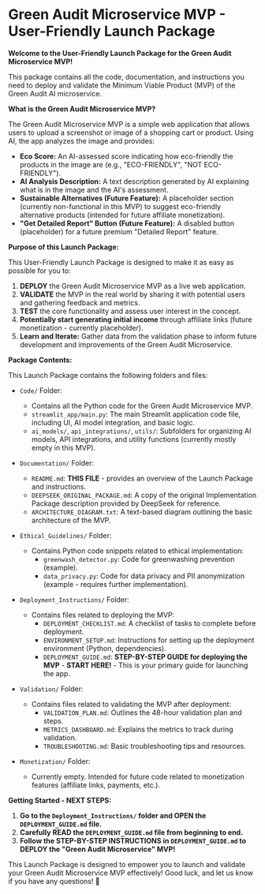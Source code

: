 # Green Audit Microservice MVP - User-Friendly Launch Package 
 
**Welcome to the User-Friendly Launch Package for the Green Audit Microservice MVP!** 
 
This package contains all the code, documentation, and instructions you need to deploy and validate the Minimum Viable Product (MVP) of the Green Audit AI microservice. 
 
**What is the Green Audit Microservice MVP?** 
 
The Green Audit Microservice MVP is a simple web application that allows users to upload a screenshot or image of a shopping cart or product.  Using AI, the app analyzes the image and provides: 
 
*   **Eco Score:**  An AI-assessed score indicating how eco-friendly the products in the image are (e.g., "ECO-FRIENDLY", "NOT ECO-FRIENDLY"). 
*   **AI Analysis Description:** A text description generated by AI explaining what is in the image and the AI's assessment. 
*   **Sustainable Alternatives (Future Feature):**  A placeholder section (currently non-functional in this MVP) to suggest eco-friendly alternative products (intended for future affiliate monetization). 
*   **"Get Detailed Report" Button (Future Feature):** A disabled button (placeholder) for a future premium "Detailed Report" feature. 
 
**Purpose of this Launch Package:** 
 
This User-Friendly Launch Package is designed to make it as easy as possible for you to: 
 
1.  **DEPLOY** the Green Audit Microservice MVP as a live web application. 
2.  **VALIDATE** the MVP in the real world by sharing it with potential users and gathering feedback and metrics. 
3.  **TEST** the core functionality and assess user interest in the concept. 
4.  **Potentially start generating initial income** through affiliate links (future monetization - currently placeholder). 
5.  **Learn and Iterate:** Gather data from the validation phase to inform future development and improvements of the Green Audit Microservice. 
 
**Package Contents:** 
 
This Launch Package contains the following folders and files: 
 
*   ``Code/`` Folder: 
    *   Contains all the Python code for the Green Audit Microservice MVP. 
    *   `streamlit_app/main.py`: The main Streamlit application code file, including UI, AI model integration, and basic logic. 
    *   `ai_models/`, `api_integrations/`, `utils/`:  Subfolders for organizing AI models, API integrations, and utility functions (currently mostly empty in this MVP). 
 
*   ``Documentation/`` Folder: 
    *   `README.md`: **THIS FILE** - provides an overview of the Launch Package and instructions. 
    *   `DEEPSEEK_ORIGINAL_PACKAGE.md`:  A copy of the original Implementation Package description provided by DeepSeek for reference. 
    *   `ARCHITECTURE_DIAGRAM.txt`: A text-based diagram outlining the basic architecture of the MVP. 
 
*   ``Ethical_Guidelines/`` Folder: 
    *   Contains Python code snippets related to ethical implementation: 
        *   `greenwash_detector.py`: Code for greenwashing prevention (example). 
        *   `data_privacy.py`: Code for data privacy and PII anonymization (example - requires further implementation). 
 
*   ``Deployment_Instructions/`` Folder: 
    *   Contains files related to deploying the MVP: 
        *   `DEPLOYMENT_CHECKLIST.md`: A checklist of tasks to complete before deployment. 
        *   `ENVIRONMENT_SETUP.md`: Instructions for setting up the deployment environment (Python, dependencies). 
        *   `DEPLOYMENT_GUIDE.md`: **STEP-BY-STEP GUIDE for deploying the MVP** - **START HERE!** - This is your primary guide for launching the app. 
 
*   ``Validation/`` Folder: 
    *   Contains files related to validating the MVP after deployment: 
        *   `VALIDATION_PLAN.md`:  Outlines the 48-hour validation plan and steps. 
        *   `METRICS_DASHBOARD.md`: Explains the metrics to track during validation. 
        *   `TROUBLESHOOTING.md`: Basic troubleshooting tips and resources. 
 
*   ``Monetization/`` Folder: 
    *   Currently empty.  Intended for future code related to monetization features (affiliate links, payments, etc.). 
 
**Getting Started - NEXT STEPS:** 
 
1.  **Go to the ``Deployment_Instructions/`` folder and OPEN the ``DEPLOYMENT_GUIDE.md`` file.** 
2.  **Carefully READ the ``DEPLOYMENT_GUIDE.md`` file from beginning to end.** 
3.  **Follow the STEP-BY-STEP INSTRUCTIONS in ``DEPLOYMENT_GUIDE.md`` to DEPLOY the "Green Audit Microservice" MVP!** 
 
This Launch Package is designed to empower you to launch and validate your Green Audit Microservice MVP effectively! Good luck, and let us know if you have any questions! 🚀 
